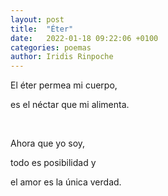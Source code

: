 ```yaml
---
layout: post
title:  "Éter"
date:   2022-01-18 09:22:06 +0100
categories: poemas
author: Iridis Rinpoche
---
```


El éter permea mi cuerpo,

es el néctar que mi alimenta.

<br>

Ahora que yo soy, 

todo es posibilidad y

el amor es la única verdad.
